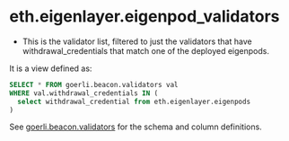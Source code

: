 # eth.eigenlayer.eigenpod_validators

- This is the validator list, filtered to just the validators that have withdrawal_credentials that match one of the deployed eigenpods.

It is a view defined as:

```sql
SELECT * FROM goerli.beacon.validators val
WHERE val.withdrawal_credentials IN (
  select withdrawal_credential from eth.eigenlayer.eigenpods
)
```

See [goerli.beacon.validators](https://docs.spice.xyz/reference/sql-query-tables/ethereum/beacon-chain-tables/eth.beacon.validators) for the schema and column definitions.

